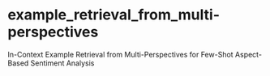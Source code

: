 # example_retrieval_from_multi-perspectives
In-Context Example Retrieval from Multi-Perspectives for Few-Shot Aspect-Based Sentiment Analysis
